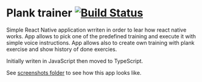 # Plank trainer [![Build Status](https://travis-ci.com/lukhol/plank-trainer.svg?branch=master)](https://travis-ci.com/lukhol/plank-trainer)

Simple React Native application wrriten in order to lear how react native works. App allows to pick one of the predefined training and execute it with simple voice instructions. App allows also to create own training with plank exercise and show history of done exercies.

Initially writen in JavaScript then moved to TypeScript.

See [screenshots folder](https://github.com/lukhol/plank-trainer/tree/master/screenshots) to see how this app looks like.